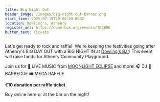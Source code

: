 ```yaml
---
title: Big Night Out
header_image: /images/big-night-out-banner.png
start_time: 2025-07-19T20:00:00.000Z
location: Dowling's, Athenry
register_url: https://donorbox.org/events/783896
button_text: Tickets
---
```

Let's get ready to rock and raffle!  We're keeping the festivities going after Athenry's BIG DAY OUT with a BIG NIGHT IN at [Dowling's Bar](https://www.instagram.com/dowlings_bar_athenry/)! This event will raise funds for Athenry Community Playground. 

Join us for
🎸 LIVE MUSIC from [MOONLIGHT ECLIPSE](https://www.instagram.com/moonlighteclipseofficial/?hl=en) and more!
🎧 DJ
🍔 BARBECUE
🎟️ MEGA RAFFLE

**€10 donation per raffle ticket.**

Buy online here or at the bar on the night!
